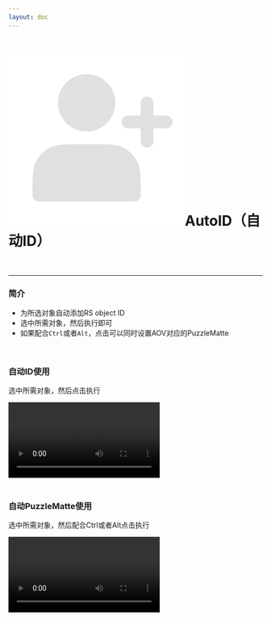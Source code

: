 ```yaml
---
layout: doc
---
```

# <span class="h1-icon"><img src="../../public/img/RS-AutoID.webp" alt="Custom Icon"></span>AutoID（自动ID）

<br/>

---

### 简介

- 为所选对象自动添加RS object ID
- 选中所需对象，然后执行即可
- 如果配合`Ctrl`或者`Alt`，点击可以同时设置AOV对应的PuzzleMatte

<br/>


### 自动ID使用
选中所需对象，然后点击执行
<br/>

<video controls>
  <source src="/img/command-auto-id.webm" type="video/webm">
</video>

<br/>
<br/>

### 自动PuzzleMatte使用
选中所需对象，然后配合Ctrl或者Alt点击执行
<br/>

<video controls>
  <source src="/img/command-PuzzleMatte-AOV.webm" type="video/webm">
</video>

<br/>
<br/>